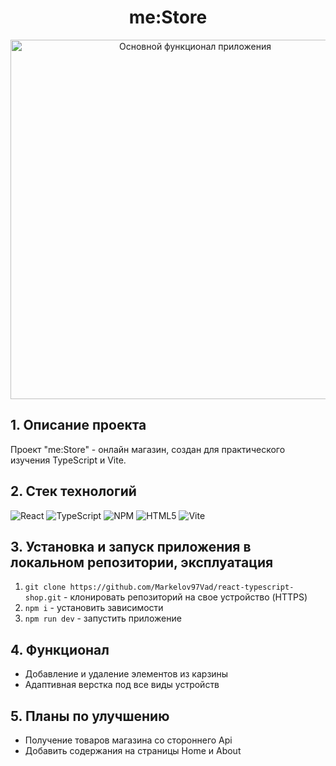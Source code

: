 <h1 align="center">me:Store</h1>

<div align="center">
  <a href="https://marsello.diploma.nomoredomains.rocks">
    <img width="575" alt="Основной функционал приложения" src="./src/images/screen.png">
  </a>
</div>

<a name="project-description"><h2>1. Описание проекта</h2></a>
Проект "me:Store" - онлайн магазин, создан для практического изучения TypeScript и Vite.

<a name="technologies"><h2>2. Стек технологий</h2></a>

![React](https://img.shields.io/badge/react-%2320232a.svg?style=for-the-badge&logo=react&logoColor=%2361DAFB)
![TypeScript](https://img.shields.io/badge/typescript-%23007ACC.svg?style=for-the-badge&logo=typescript&logoColor=white)
![NPM](https://img.shields.io/badge/NPM-%23CB3837.svg?style=for-the-badge&logo=npm&logoColor=white) 
![HTML5](https://img.shields.io/badge/html5-%23E34F26.svg?style=for-the-badge&logo=html5&logoColor=white)
![Vite](https://img.shields.io/badge/vite-%23646CFF.svg?style=for-the-badge&logo=vite&logoColor=white)

<a name="installation"><h2>3. Установка и запуск приложения в локальном репозитории, эксплуатация</h2></a>
1. `git clone https://github.com/Markelov97Vad/react-typescript-shop.git` - клонировать репозиторий на свое устройство (HTTPS)
2. `npm i` - установить зависимости
3. `npm run dev` - запустить приложение

<a name="functionality"><h2>4. Функционал</h2></a>
- Добавление и удаление элементов из карзины
- Адаптивная верстка под все виды устройств

<a name="enhancement"><h2>5. Планы по улучшению</h2></a>
- Получение товаров магазина со стороннего Api
- Добавить содержания на страницы Home и About
